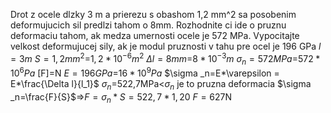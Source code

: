 Drot z ocele dlzky 3 m a prierezu s obashom 1,2 mm^2 sa posobenim deformujucich sil predlzi tahom o 8mm. Rozhodnite ci ide o pruznu deformaciu tahom, ak medza umernosti ocele je 572 MPa. Vypocitajte velkost deformujucej sily, ak je modul pruznosti v tahu pre ocel je 196 GPa
$l=3m$
$S=1,2mm^2$=$1,2*10^{-6}m^2$
$\Delta l=8mm$=$8*10^{-3}m$
$\sigma _{n}=572MPa$=$572*10^6Pa$
[F]=N
$E=196GPa$=$16*10^9Pa$
$\sigma _n=E*\varepsilon = E*\frac{\Delta l}{l_1}$
$\sigma _n$=522,7MPa<$\sigma _n$
je to pruzna deformacia
$\sigma _n=\frac{F}{S}$=>$F=\sigma _n*S=522,7*1,20$
$F=627$N